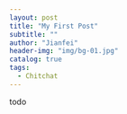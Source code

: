 ```yaml
---
layout: post
title: "My First Post"
subtitle: ""
author: "Jianfei"
header-img: "img/bg-01.jpg"
catalog: true
tags:
  - Chitchat
---
```


todo
